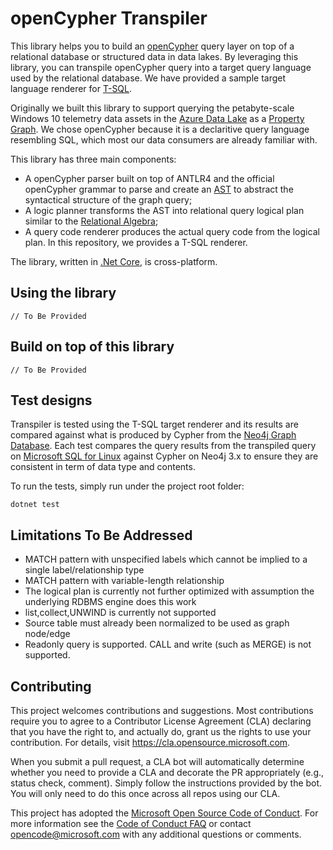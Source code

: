 # openCypher Transpiler


This library helps you to build an [openCypher](http://www.opencypher.org/) query layer on top of a relational database or structured data in data lakes. By leveraging this library, you can transpile openCypher query into a target query language used by the relational database. We have provided a sample target language renderer for [T-SQL](https://docs.microsoft.com/en-us/sql/t-sql/language-reference?view=sql-server-2017).

Originally we built this library to support querying the petabyte-scale Windows 10 telemetry data assets in the [Azure Data Lake](https://azure.microsoft.com/en-us/solutions/data-lake/) as a [Property Graph](https://neo4j.com/developer/graph-database/#property-graph). We chose openCypher because it is a declaritive query language resembling SQL, which most our data consumers are already familiar with.

This library has three main components:

* A openCypher parser built on top of ANTLR4 and the official openCypher grammar to parse and create an [AST](https://en.wikipedia.org/wiki/Abstract_syntax_tree) to abstract the syntactical structure of the graph query;
* A logic planner transforms the AST into relational query logical plan similar to the [Relational Algebra](https://en.wikipedia.org/wiki/Relational_algebra);
* A query code renderer produces the actual query code from the logical plan. In this repository, we provides a T-SQL renderer.

The library, written in [.Net Core](https://dotnet.microsoft.com/download), is cross-platform.


## Using the library

```CSharp
// To Be Provided
```


## Build on top of this library

```CSharp
// To Be Provided
```


## Test designs

Transpiler is tested using the T-SQL target renderer and its results are compared against what is produced by Cypher from the [Neo4j Graph Database](https://neo4j.com/graph-database). Each test compares the query results from the transpiled query on [Microsoft SQL for Linux](https://www.microsoft.com/en-us/sql-server/sql-server-2017) against Cypher on Neo4j 3.x to ensure they are consistent in term of data type and contents.

To run the tests, simply run under the project root folder:
```batch
dotnet test
```


## Limitations To Be Addressed

* MATCH pattern with unspecified labels which cannot be implied to a single label/relationship type
* MATCH pattern with variable-length relationship
* The logical plan is currently not further optimized with assumption the underlying RDBMS engine does this work
* list,collect,UNWIND is currently not supported
* Source table must already been normalized to be used as graph node/edge
* Readonly query is supported. CALL and write (such as MERGE) is not supported.


## Contributing

This project welcomes contributions and suggestions.  Most contributions require you to agree to a
Contributor License Agreement (CLA) declaring that you have the right to, and actually do, grant us
the rights to use your contribution. For details, visit https://cla.opensource.microsoft.com.

When you submit a pull request, a CLA bot will automatically determine whether you need to provide
a CLA and decorate the PR appropriately (e.g., status check, comment). Simply follow the instructions
provided by the bot. You will only need to do this once across all repos using our CLA.

This project has adopted the [Microsoft Open Source Code of Conduct](https://opensource.microsoft.com/codeofconduct/).
For more information see the [Code of Conduct FAQ](https://opensource.microsoft.com/codeofconduct/faq/) or
contact [opencode@microsoft.com](mailto:opencode@microsoft.com) with any additional questions or comments.
